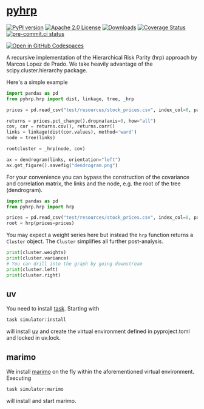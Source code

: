 # [pyhrp](https://tschm.github.io/pyhrp/book)

[![PyPI version](https://badge.fury.io/py/pyhrp.svg)](https://badge.fury.io/py/pyhrp)
[![Apache 2.0 License](https://img.shields.io/badge/License-APACHEv2-brightgreen.svg)](https://github.com/tschm/pyhrp/blob/main/LICENSE)
[![Downloads](https://static.pepy.tech/personalized-badge/pyhrp?period=month&units=international_system&left_color=black&right_color=orange&left_text=PyPI%20downloads%20per%20month)](https://pepy.tech/project/pyhrp)
[![Coverage Status](https://coveralls.io/repos/github/tschm/pyhrp/badge.png?branch=main)](https://coveralls.io/github/tschm/pyhrp?branch=main)
[![pre-commit.ci status](https://results.pre-commit.ci/badge/github/tschm/pyhrp/main.svg)](https://results.pre-commit.ci/latest/github/tschm/pyhrp/main)

[![Open in GitHub Codespaces](https://github.com/codespaces/badge.svg)](https://codespaces.new/tschm/pyhrp)

A recursive implementation of the Hierarchical Risk Parity (hrp) approach
by Marcos Lopez de Prado.
We take heavily advantage of the scipy.cluster.hierarchy package.

Here's a simple example

```python
import pandas as pd
from pyhrp.hrp import dist, linkage, tree, _hrp

prices = pd.read_csv("test/resources/stock_prices.csv", index_col=0, parse_dates=True)

returns = prices.pct_change().dropna(axis=0, how="all")
cov, cor = returns.cov(), returns.corr()
links = linkage(dist(cor.values), method='ward')
node = tree(links)

rootcluster = _hrp(node, cov)

ax = dendrogram(links, orientation="left")
ax.get_figure().savefig("dendrogram.png")
```

For your convenience you can bypass the construction of the covariance and
correlation matrix, the links and the node, e.g. the root of the tree (dendrogram).

```python
import pandas as pd
from pyhrp.hrp import hrp

prices = pd.read_csv("test/resources/stock_prices.csv", index_col=0, parse_dates=True)
root = hrp(prices=prices)
```

You may expect a weight series here but instead the `hrp` function returns a
`Cluster` object. The `Cluster` simplifies all further post-analysis.

```python
print(cluster.weights)
print(cluster.variance)
# You can drill into the graph by going downstream
print(cluster.left)
print(cluster.right)
```

## uv

You need to install [task](https://taskfile.dev).
Starting with

```bash
task simulator:install
```

will install [uv](https://github.com/astral-sh/uv) and create
the virtual environment defined in
pyproject.toml and locked in uv.lock.

## marimo

We install [marimo](https://marimo.io) on the fly within the aforementioned
virtual environment. Executing

```bash
task simulator:marimo
```

will install and start marimo.
